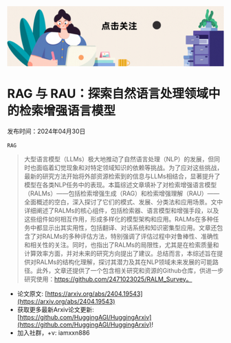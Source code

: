 ![](https://raw.githubusercontent.com/HuggingAGI/HuggingArxiv/main/imgs/follow2.gif)
# RAG 与 RAU：探索自然语言处理领域中的检索增强语言模型
发布时间：2024年04月30日

`RAG`
> 大型语言模型（LLMs）极大地推动了自然语言处理（NLP）的发展，但同时也面临着幻觉现象和对特定领域知识的依赖等挑战。为了应对这些挑战，最新的研究方法开始将外部资源检索到的信息与LLMs相结合，显著提升了模型在各类NLP任务中的表现。本篇综述文章填补了对检索增强语言模型（RALMs）——包括检索增强生成（RAG）和检索增强理解（RAU）——全面概述的空白，深入探讨了它们的模式、发展、分类法和应用场景。文中详细阐述了RALMs的核心组件，包括检索器、语言模型和增强手段，以及这些组件如何相互作用，形成多样化的模型架构和应用。RALMs在多种任务中都显示出其实用性，包括翻译、对话系统和知识密集型应用。文章还包含了对RALMs的多种评估方法，特别强调了评估过程中对鲁棒性、准确性和相关性的关注。同时，也指出了RALMs的局限性，尤其是在检索质量和计算效率方面，并对未来的研究方向提出了建议。总结而言，本综述旨在提供对RALMs的结构化理解，探讨其潜力及其在NLP领域未来发展的可能路径。此外，文章还提供了一个包含相关研究和资源的Github仓库，供进一步研究使用：https://github.com/2471023025/RALM_Survey。



- 论文原文: [https://arxiv.org/abs/2404.19543](https://arxiv.org/abs/2404.19543)
- 获取更多最新Arxiv论文更新: [https://github.com/HuggingAGI/HuggingArxiv](https://github.com/HuggingAGI/HuggingArxiv)!
- 加入社群，+v: iamxxn886